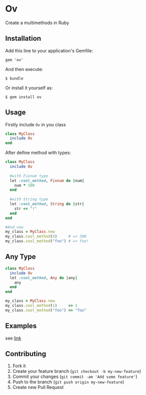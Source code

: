 # Ov

Create a multimethods in Ruby

## Installation

Add this line to your application's Gemfile:

    gem 'ov'

And then execute:

    $ bundle

Or install it yourself as:

    $ gem install ov

## Usage

Firstly include `Ov` in you class

```ruby 
class MyClass        
  include Ov 
end
```  

After define method with types:

```ruby  
class MyClass
  include Ov   
  
  #with Fixnum type 
  let :cool_method, Fixnum do |num|
    num * 100
  end 
  
  #with String type
  let :cool_method, String do |str|
    str << "!"
  end 
end

#And now
my_class = MyClass.new
my_class.cool_method(3)     # => 300
my_class.cool_method("foo") # => foo!  
```

Any Type
----------

```ruby  
class MyClass 
  include Ov
  let :cool_method, Any do |any|
    any
  end 
end

my_class = MyClass.new
my_class.cool_method(1)     => 1 
my_class.cool_method("foo") => "foo"
```

Examples
--------
see [link](https://github.com/fntzr/ov/blob/master/samples/example.rb)

## Contributing

1. Fork it
2. Create your feature branch (`git checkout -b my-new-feature`)
3. Commit your changes (`git commit -am 'Add some feature'`)
4. Push to the branch (`git push origin my-new-feature`)
5. Create new Pull Request
